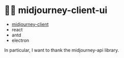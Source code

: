 # 🐻‍❄️ midjourney-client-ui

* [midjourney-client](https://github.com/erictik/midjourney-api)
* react
* antd
* electron

In particular, I want to thank the midjourney-api library.
